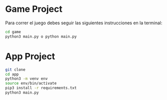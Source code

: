 # Game Project

Para correr el juego debes seguir las siguientes instrucciones en la terminal:

```sh
cd game  
python3 main.py o python main.py
```

# App Project

```sh
git clone
cd app
python3 -m venv env
source env/bin/activate
pip3 install -r requirements.txt
python3 main.py
```